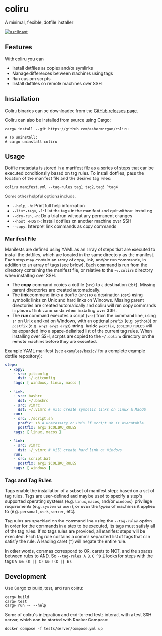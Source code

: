 # coliru

A minimal, flexible, dotfile installer

[![asciicast](https://asciinema.org/a/680428.svg)](https://asciinema.org/a/680428)

## Features

With coliru you can:

- Install dotfiles as copies and/or symlinks
- Manage differences between machines using tags
- Run custom scripts
- Install dotfiles on remote machines over SSH

## Installation

Coliru binaries can be downloaded from the
[GitHub releases page](https://github.com/ashermorgan/coliru/releases).

Coliru can also be installed from source using Cargo:

```
cargo install --git https://github.com/ashermorgan/coliru

# To uninstall:
# cargo uninstall coliru
```

## Usage

Dotfile metadata is stored in a manifest file as a series of steps that can be
executed conditionally based on tag rules. To install dotfiles, pass the
location of the manifest file and the desired tag rules:

```
coliru manifest.yml --tag-rules tag1 tag2,tag3 ^tag4
```

Some other helpful options include:

- `--help`, `-h`: Print full help information
- `--list-tags`, `-l`: List the tags in the manifest and quit without installing
- `--dry-run`, `-n`: Do a trial run without any permanent changes
- `--host <HOST>`: Install dotfiles on another machine over SSH
- `--copy`: Interpret link commands as copy commands

### Manifest File

Manifests are defined using YAML as an array of steps that are executed to
install the dotfiles, which are located in the same directory as the manifest.
Each step may contain an array of copy, link, and/or run commands, in addition
to an array of tags (see below). Each command is run from the directory
containing the manifest file, or relative to the `~/.coliru` directory when
installing over SSH.

- The **copy** command copies a dotfile (`src`) to a destination (`dst`).
  Missing parent directories are created automatically.
- The **link** command links a dotfile (`src`) to a destination (`dst`) using
  symbolic links on Unix and hard links on Windows. Missing parent directories
  are created automatically and coliru will run copy commands in place
  of link commands when installing over SSH.
- The **run** command executes a script (`src`) from the command line, using
  `sh` on Unix and `cmd` on Windows, with an optional `prefix` (e.g. `python3`)
  or `postfix` (e.g. `arg1 arg2 arg3`) string. Inside `postfix`, `$COLIRU_RULES`
  will be expanded into a space-delimited list of the current tag rules. When
  installing over SSH, scripts are copied to the `~/.coliru` directory on the
  remote machine before they are executed.

Example YAML manifest (see `examples/basic/` for a complete example dotfile
repository):

```yml
steps:
  - copy:
    - src: gitconfig
      dst: ~/.gitconfig
    tags: [ windows, linux, macos ]

  - link:
    - src: bashrc
      dst: ~/.bashrc
    - src: vimrc
      dst: ~/.vimrc # Will create symbolic links on Linux & MacOS
    run:
    - src: ./script.sh
      prefix: sh # unecessary on Unix if script.sh is executable
      postfix: arg1 $COLIRU_RULES
    tags: [ linux, macos ]

  - link:
    - src: vimrc
      dst: ~/_vimrc # Will create hard link on Windows
    run:
    - src: script.bat
      postfix: arg1 $COLIRU_RULES
    tags: [ windows ]
```

### Tags and Tag Rules

Tags enable the installation of a subset of manifest steps based on a set of tag
rules. Tags are user-defined and may be used to specify a step's supported
operating systems (e.g. `linux`, `macos`, and/or `windows`), privilege
requirements (e.g. `system` vs `user`), or even the types of machines it applies
to (e.g. `personal`, `work`, `server`, etc).

Tag rules are specified on the command line using the `--tag-rules` option. In
order for the commands in a step to be executed, its tags must satisfy all of
the tag rules. If no tags rules are provided, all manifest steps will be
executed. Each tag rule contains a comma separated list of tags that can satisfy
the rule. A leading caret (`^`) will negate the entire rule.

In other words, commas correspond to OR, carets to NOT, and the spaces between
rules to AND. So `--tag-rules A B,C ^D,E` looks for steps with the tags `A && (B
|| C) && !(D || E)`.

## Development

Use Cargo to build, test, and run coliru:

```
cargo build
cargo test
cargo run -- --help
```

Some of coliru's integration and end-to-end tests interact with a test SSH
server, which can be started with Docker Compose:

```
docker compose -f tests/server/compose.yml up
```
